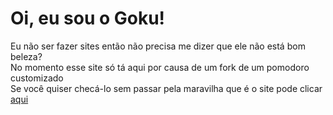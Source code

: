 # Oi, eu sou o Goku!
Eu não ser fazer sites então não precisa me dizer que ele não está bom beleza?  
No momento esse site só tá aqui por causa de um fork de um pomodoro customizado  
Se você quiser checá-lo sem passar pela maravilha que é o site pode clicar [aqui](https://miguelalcalde311205.github.io/tomodoro/index.html)

